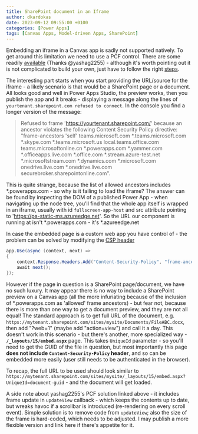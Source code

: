 ```yaml
---
title: SharePoint document in an Iframe
author: dkardokas
date: 2023-09-12 09:55:00 +0100
categories: [Power Apps]
tags: [Canvas Apps, Model-driven Apps, SharePoint]
---
```


Embedding an iframe in a Canvas app is sadly not supported natively. To get around this limitation we need to use a PCF control. There are some readily [available](https://github.com/yashag2255/iframePCF) (Thanks @yashag2255) - although it's worth pointing out it is not complicated to build your own, just have to follow the right [steps](https://learn.microsoft.com/en-us/power-apps/developer/component-framework/implementing-controls-using-typescript?tabs=before).

The interesting part starts when you start providing the URL/source for the iframe - a likely scenario is that would be a SharePoint page or a document. All looks good and well in Power Apps Studio, the preview works, then you publish the app and it breaks - displaying a message along the lines of `yourtenant.sharepoint.com refused to connect`. In the console you find a longer version of the message:

>Refused to frame 'https://yourtenant.sharepoint.com/' because an ancestor violates the following Content Security Policy directive: "frame-ancestors 'self' teams.microsoft.com *.teams.microsoft.com *.skype.com *.teams.microsoft.us local.teams.office.com teams.microsoftonline.cn *.powerapps.com *.yammer.com *.officeapps.live.com *.office.com *.stream.azure-test.net *.microsoftstream.com *.dynamics.com *.microsoft.com onedrive.live.com *.onedrive.live.com securebroker.sharepointonline.com".

This is quite strange, because the list of allowed ancestors includes *.powerapps.com - so why is it failing to load the iframe? The answer can be found by inspecting the DOM of a published Power App - when navigating up the node tree, you'll find that the whole app itself is wrapped in an iframe, usually with id `fullscreen-app-host` and src attribute pointing to 'https://pa-static-ms.azureedge.net'. So the URL our component is running at isn't *.powerapps.com - it's *.azureedge.net

In case the embedded page is a custom web app you have control of - the problem can be solved by modifying the [CSP header](https://developer.mozilla.org/en-US/docs/Web/HTTP/Headers/Content-Security-Policy/frame-ancestors)

```csharp
app.Use(async (context, next) =>
{
    context.Response.Headers.Add("Content-Security-Policy", "frame-ancestors 'self' *.powerapps.com *.azureedge.net");
    await next();
});
```

However if the page in question is a SharePoint page/document, we have no such luxury. It may appear there is no way to include a SharePoint preview on a Canvas app (all the more infuriating because of the inclusion of *.powerapps.com as 'allowed' frame ancestors) - but fear not, because there is more than one way to get a document preview, and they are not all equal!
The standard approach is to get full URL of the document, e.g. `https://mytenant.sharepoint.com/sites/mysite/Documents/FileABC.docx`, then add "?web=1" (maybe add "action=view") and call it a day. This doesn't work in this scenario - but there's another, more specialized way - **`/_layouts/15/embed.aspx`** page. This takes `UniqueId` parameter - so you'll need to get the GUID of the file in question, but most importantly this page **does not include `Content-Security-Policy` header**, and so can be embedded more easily (user still needs to be authenticated in the browser).

To recap, the full URL to be used should look similar to `https://mytenant.sharepoint.com/sites/mysite/_layouts/15/embed.aspx?UniqueId=document-guid` - and the document will get loaded.

A side note about yashag2255's PCF solution linked above - it includes frame update in `updateView` callback - which keeps the contents up to date, but wreaks havoc if a scrollbar is introduced (re-rendering on every scroll event). Simple solution is to remove code from `updateView`; also the size of the frame is hard-coded, which needs to be adjusted. I may publish a more flexible version and link here if there's appetite for it.

